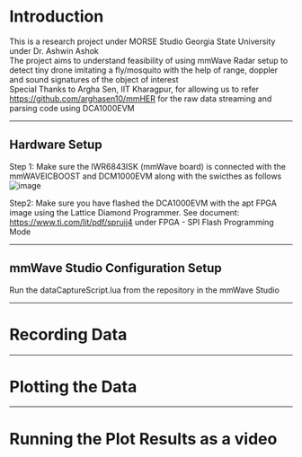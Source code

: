 
# Introduction
This is a research project under MORSE Studio Georgia State University under Dr. Ashwin Ashok<br/>
The project aims to understand feasibility of using mmWave Radar setup to detect tiny drone imitating a fly/mosquito with the help of range, doppler and sound signatures of the object of interest<br/>
Special Thanks to Argha Sen, IIT Kharagpur, for allowing us to refer https://github.com/arghasen10/mmHER for the raw data streaming and parsing code using DCA1000EVM<br/>

----------------------------------------------------------------------------
## Hardware Setup
Step 1: Make sure the IWR6843ISK (mmWave board) is connected with the mmWAVEICBOOST and DCM1000EVM along with the swicthes as follows<br/>
![image](https://github.com/pvdsan/mmWaveRadar_Experiments/assets/22724124/acc04876-b1de-4abf-a143-d167ecd64a09)


Step2: Make sure you have flashed the DCA1000EVM with the apt FPGA image using the Lattice Diamond Programmer. See document: https://www.ti.com/lit/pdf/spruij4 under FPGA - SPI Flash Programming Mode

--------------------------------------------------------------------------------------------------------

## mmWave Studio Configuration Setup
Run the dataCaptureScript.lua from the repository in the mmWave Studio


-----------------------------------------------------------------------------

# Recording Data

----------------------------------------------------------------------------

# Plotting the Data

----------------------------------------------------------------------------

# Running the Plot Results as a video






